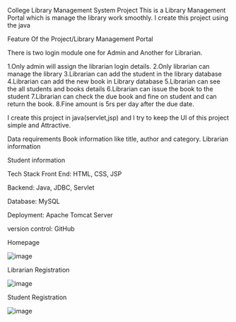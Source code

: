 College Library Management System Project
This is a Library Management Portal which is manage the library work smoothly. I create this project using the java


Feature Of the Project/Library Management Portal


There is two login module one for Admin and Another for Librarian.


1.Only admin will assign the librarian login details. 2.Only librarian can manage the library
3.Librarian can add the student in the library database 4.Librarian can add the new book in Library database 5.Librarian can see the all students and books details 6.Librarian can issue the book to the student
7.Librarian can check the due book and fine on student and can return the book. 8.Fine amount is 5rs per day after the due date.



I create this project in java(servlet,jsp) and I try to keep the UI of this project simple and Attractive.







Data requirements
Book information like title, author and category. Librarian information
 
Student information







Tech Stack
Front End: HTML, CSS, JSP


Backend: Java, JDBC, Servlet


Database: MySQL


Deployment: Apache Tomcat Server


version control: GitHub

 
Homepage



![image](https://user-images.githubusercontent.com/59445853/234266925-0b8a5353-e5dc-4aef-b245-ce378bed933b.png)





Librarian Registration




![image](https://user-images.githubusercontent.com/59445853/234267062-e0067575-eb7d-415e-a9f9-638ae7357490.png)



 
Student Registration



![image](https://user-images.githubusercontent.com/59445853/234267090-e83761c4-4d4f-45e7-8c43-3d7cd7f7ceed.png)


 

